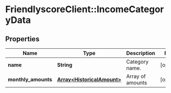 # FriendlyscoreClient::IncomeCategoryData

## Properties
Name | Type | Description | Notes
------------ | ------------- | ------------- | -------------
**name** | **String** | Category name. | [optional] 
**monthly_amounts** | [**Array&lt;HistoricalAmount&gt;**](HistoricalAmount.md) | Array of amounts | [optional] 


